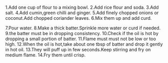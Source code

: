 1.Add one cup of flour to a mixing bowl.
2.Add rice flour and soda.
3.Add salt.
4.Add cumin,green chilli and ginger.
5.Add finely chopped onions or coconut.Add chopped coriander leaves.
6.Mix them up and add curd.

7.Pour water.
8.Make a thick batter.Sprinkle more water or curd if needed.
9.the batter must be in dropping consistency.
10.Check if the oil is hot by dropping a small portion of batter.
11.Flame must must not be low or too high.
12.When the oil is hot,take about one tbsp of batter and drop it gently in hot oil.
13.They will puff up in few seconds.Keep stirring and fry on medium flame.
14.Fry them until crisp.